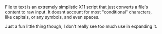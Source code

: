 File to text is an extremely simplistic X11 script that just converts a file's content to raw input. It doesnt account for most "conditional" characters, like capitals, or any symbols, and even spaces.

Just a fun little thing though, I don't really see too much use in expanding it.
